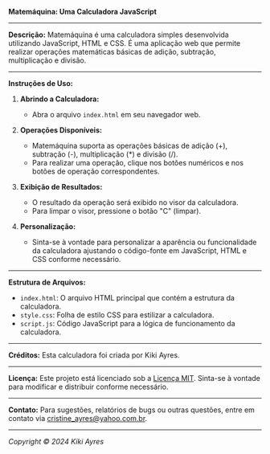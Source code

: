 **Matemáquina: Uma Calculadora JavaScript**

---

**Descrição:**
Matemáquina é uma calculadora simples desenvolvida utilizando JavaScript, HTML e CSS. É uma aplicação web que permite realizar operações matemáticas básicas de adição, subtração, multiplicação e divisão.

---

**Instruções de Uso:**

1. **Abrindo a Calculadora:**
   - Abra o arquivo `index.html` em seu navegador web.

2. **Operações Disponíveis:**
   - Matemáquina suporta as operações básicas de adição (+), subtração (-), multiplicação (*) e divisão (/).
   - Para realizar uma operação, clique nos botões numéricos e nos botões de operação correspondentes.

3. **Exibição de Resultados:**
   - O resultado da operação será exibido no visor da calculadora.
   - Para limpar o visor, pressione o botão "C" (limpar).

4. **Personalização:**
   - Sinta-se à vontade para personalizar a aparência ou funcionalidade da calculadora ajustando o código-fonte em JavaScript, HTML e CSS conforme necessário.

---

**Estrutura de Arquivos:**

- `index.html`: O arquivo HTML principal que contém a estrutura da calculadora.
- `style.css`: Folha de estilo CSS para estilizar a calculadora.
- `script.js`: Código JavaScript para a lógica de funcionamento da calculadora.

---

**Créditos:**
Esta calculadora foi criada por Kiki Ayres.

---

**Licença:**
Este projeto está licenciado sob a [Licença MIT](https://opensource.org/licenses/MIT). Sinta-se à vontade para modificar e distribuir conforme necessário.

---

**Contato:**
Para sugestões, relatórios de bugs ou outras questões, entre em contato via [cristine_ayres@yahoo.com.br](mailto:cristine_ayres@yahoo.com.br).

---

*Copyright © 2024 Kiki Ayres*
